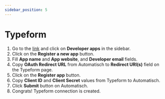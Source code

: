 ```yaml
---
sidebar_position: 5
---
```


# Typeform

1. Go to the [link](https://admin.typeform.com/user) and click on **Developer apps** in the sidebar.
2. Click on the **Register a new app** button.
3. Fill **App name** and **App website**, and **Developer email** fields.
4. Copy **OAuth Redirect URL** from Automatisch to **Redirect URI(s)** field on the Typeform page.
5. Click on the **Register app** button.
6. Copy **Client ID** and **Client Secret** values from Typeform to Automatisch.
7. Click **Submit** button on Automatisch.
8. Congrats! Typeform connection is created.
